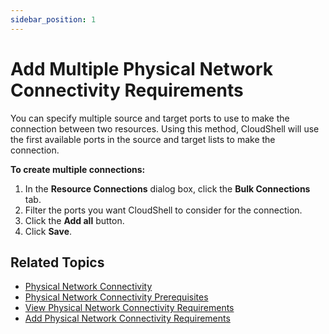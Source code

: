 ```yaml
---
sidebar_position: 1
---
```


# Add Multiple Physical Network Connectivity Requirements

You can specify multiple source and target ports to use to make the connection between two resources. Using this method, CloudShell will use the first available ports in the source and target lists to make the connection.

**To create multiple connections:**

1. In the **Resource Connections** dialog box, click the **Bulk Connections** tab.
2. Filter the ports you want CloudShell to consider for the connection.
3. Click the **Add all** button.
4. Click **Save**.

## Related Topics

- [Physical Network Connectivity](https://help.quali.com/Online%20Help/0.0/Portal/Content/CSP/LAB-MNG/Rsc-Cnct/Phys-Ntwrk-Cntnr.htm)
- [Physical Network Connectivity Prerequisites](https://help.quali.com/Online%20Help/0.0/Portal/Content/CSP/LAB-MNG/Rsc-Cnct/Phys-Ntwrk-Prqst.htm)
- [View Physical Network Connectivity Requirements](https://help.quali.com/Online%20Help/0.0/Portal/Content/CSP/LAB-MNG/Rsc-Cnct/Phys-Ntwrk-View.htm)
- [Add Physical Network Connectivity Requirements](https://help.quali.com/Online%20Help/0.0/Portal/Content/CSP/LAB-MNG/Rsc-Cnct/Phys-Ntwrk-Crt.htm)
